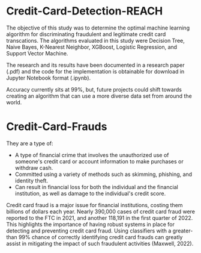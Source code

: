 # Credit-Card-Detection-REACH
The objective of this study was to determine the optimal machine learning algorithm for discriminating fraudulent and legitimate credit card transcations. The algorithms evaluated in this study were Decision Tree, Naive Bayes, K-Nearest Neighbor, XGBoost, Logistic Regression, and Support Vector Machine. 

The research and its results have been documented in a research paper (.pdf) and the code for the implementation is obtainable for download in Jupyter Notebook format (.ipynb).

Accuracy currently sits at 99%, but, future projects could shift towards creating an algorithm that can use a more diverse data set from around the world. 

# Credit-Card-Frauds

They are a type of:

 - A type of financial crime that involves the unauthorized use of someone's credit card or account information to make purchases or withdraw cash.
 - Committed using a variety of methods such as skimming, phishing, and identity theft.
 - Can result in financial loss for both the individual and the financial institution, as well as damage to the individual's credit score.

Credit card fraud is a major issue for financial institutions, costing them billions of dollars each year. Nearly 390,000 cases of credit card fraud were reported to the FTC in 2021, and another 118,191 in the first quarter of 2022. This highlights the importance of having robust systems in place for detecting and preventing credit card fraud. Using classifiers with a greater-than 99% chance of correctly identifying credit card frauds can greatly assist in mitigating the impact of such fraudulent activities (Maxwell, 2022).
